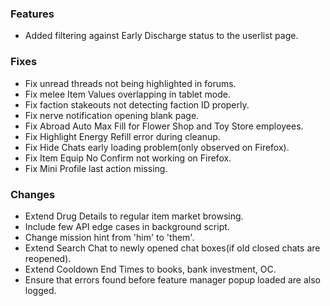 ### Features
* Added filtering against Early Discharge status to the userlist page.

### Fixes
* Fix unread threads not being highlighted in forums.
* Fix melee Item Values overlapping in tablet mode.
* Fix faction stakeouts not detecting faction ID properly.
* Fix nerve notification opening blank page.
* Fix Abroad Auto Max Fill for Flower Shop and Toy Store employees.
* Fix Highlight Energy Refill error during cleanup.
* Fix Hide Chats early loading problem(only observed on Firefox).
* Fix Item Equip No Confirm not working on Firefox.
* Fix Mini Profile last action missing.

### Changes
* Extend Drug Details to regular item market browsing.
* Include few API edge cases in background script.
* Change mission hint from 'him' to 'them'.
* Extend Search Chat to newly opened chat boxes(if old closed chats are reopened).
* Extend Cooldown End Times to books, bank investment, OC.
* Ensure that errors found before feature manager popup loaded are also logged.

